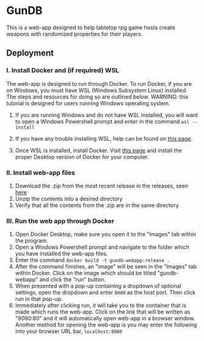 
# GunDB

This is a web-app designed to help tabletop rpg game hosts create weapons with randomized properties for their players. 

## Deployment

### I. Install Docker and (if required) WSL

The web-app is designed to run through Docker. To run Docker, if you are on Windows, you must have WSL (Windows Subsystem Linux) installed. The steps and resources for doing so are outlined below. WARNING: this tutorial is designed for users running Windows operating system. 

1. If you are running Windows and do not have WSL installed, you will want to open a Windows Powershell prompt and enter in the command `wsl --install`

2. If you have any trouble installing WSL, help can be found on [this page](https://learn.microsoft.com/en-us/windows/wsl/install).

3. Once WSL is installed, install Docker. Visit [this page](https://docs.docker.com/engine/install/) and install the proper Desktop version of Docker for your computer. 

### II. Install web-app files

1. Download the .zip from the most recent release in the releases, seen [here](https://github.com/atteberm/atteberm-469-gundb/releases)
2. Unzip the contents into a desired directory
3. Verify that all the contents from the .zip are in the same directory

### III. Run the web app through Docker

1. Open Docker Desktop, make sure you open it to the "Images" tab within the program. 
2. Open a Windows Powershell prompt and navigate to the folder which you have installed the web-app files. 
3. Enter the command `docker build -t gundb-webapp:release .`
4. After the command finishes, an "image" will be seen in the "Images" tab within Docker. Click on the image which should be titled "gundb-webapp" and click the "run" button.
5. When presented with a pop-up containing a dropdown of optional settings, open the dropdown and enter `8080` as the host port. Then click run in that pop-up. 
6. Immediately after clicking run, it will take you to the container that is made which runs the web-app. Click on the link that will be written as "8080:80" and it will automatically open web-app in a browser window. 
Another method for opening the web-app is you may enter the following into your browser URL bar, `localhost:8080`

